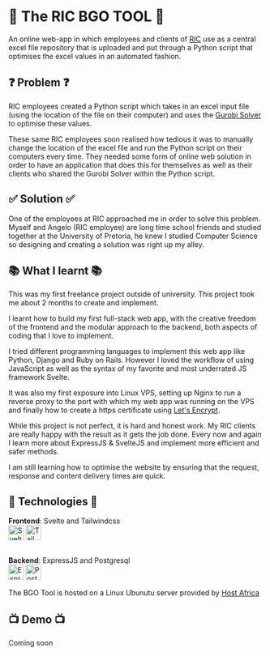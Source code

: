# 🔨 The RIC BGO TOOL 🔨
An online web-app in which employees and clients of [RIC](http://ricgroup.net/) use as a central excel file repository that is uploaded and put through a Python script that optimises the excel values in an automated fashion.

## ❓ Problem ❓
RIC employees created a Python script which takes in an excel input file (using the location of the file on their computer) and uses the [Gurobi Solver](https://www.gurobi.com/) to optimise these values. 

These same RIC employees soon realised how tedious it was to manually change the location of the excel file and run the Python script on their computers every time. They needed some form of online web solution in order to have an application that does this for themselves as well as their clients who shared the Gurobi Solver within the Python script.

## ✅ Solution ✅
One of the employees at RIC approached me in order to solve this problem. Myself and Angelo (RIC employee) are long time school friends and studied together at the University of Pretoria, he knew I studied Computer Science so designing and creating a solution was right up my alley. 

## 📚 What I learnt 📚
This was my first freelance project outside of university. This project took me about 2 months to create and implement. 

I learnt how to build my first full-stack web app, with the creative freedom of the frontend and the modular approach to the backend, both aspects of coding that I love to implement.

I tried different programming languages to implement this web app like Python, Django and Ruby on Rails. However I loved the workflow of using JavaScript as well as the syntax of my favorite and most underrated JS framework Svelte.

It was also my first exposure into Linux VPS, setting up Nginx to run a reverse proxy to the port with which my web app was running on the VPS and finally how to create a https certificate using [Let's Encrypt](https://letsencrypt.org/).

While this project is not perfect, it is hard and honest work. My RIC clients are really happy with the result as it gets the job done. Every now and again I learn more about ExpressJS & SvelteJS and implement more efficient and safer methods.

I am still learning how to optimise the website by ensuring that the request, response and content delivery times are quick.

## 🔧 Technologies 🔧

**Frontend**: Svelte and Tailwindcss 
<br/>
<img align="middle" alt="Svelte" width="30px" src="https://cdn.jsdelivr.net/gh/devicons/devicon/icons/svelte/svelte-original.svg" />
<img align="middle" alt="Tailwindcss" width="30px" src="https://cdn.jsdelivr.net/gh/devicons/devicon/icons/tailwindcss/tailwindcss-plain.svg" />
<br/>
<br/>

**Backend**: ExpressJS and Postgresql 
<br/>
<img align="middle" alt="ExpressJs" width="30px" src="https://cdn.jsdelivr.net/gh/devicons/devicon/icons/express/express-original.svg" />
<img align="middle" alt="Postgresql" width="30px" src="https://cdn.jsdelivr.net/gh/devicons/devicon/icons/postgresql/postgresql-original.svg" />
<br/>
<br/>
The BGO Tool is hosted on a Linux Ubunutu server provided by [Host Africa](https://www.hostafrica.co.za/)

## 📺 Demo 📺
Coming soon
